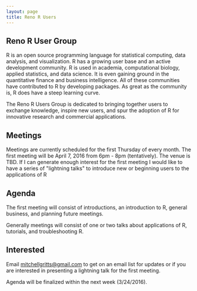 ```yaml
---
layout: page
title: Reno R Users
---
```


## Reno R User Group

R is an open source programming language for statistical computing, data analysis, and visualization. R has a growing user base and an active development community. R is used in academia, computational biology, applied statistics, and data science. It is even gaining ground in the quantitative finance and business intelligence. All of these communities have contributed to R by developing packages. As great as the community is, R does have a steep learning curve.

The Reno R Users Group is dedicated to bringing together users to exchange knowledge, inspire new users, and spur the adoption of R for innovative research and commercial applications.

## Meetings

Meetings are currently scheduled for the first Thursday of every month. The first meeting will be April 7, 2016 from 6pm - 8pm (tentatively). The venue is TBD. If I can generate enough interest for the first meeting I would like to have a series of "lightning talks" to introduce new or beginning users to the applications of R

## Agenda

The first meeting will consist of introductions, an introduction to R, general business, and planning future meetings.

Generally meetings will consist of one or two talks about applications of R, tutorials, and troubleshooting R.

## Interested

Email mitchellgritts@gmail.com to get on an email list for updates or if you are interested in presenting a lightning talk for the first meeting.

Agenda will be finalized within the next week (3/24/2016).
